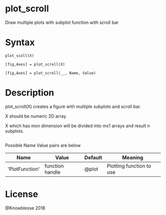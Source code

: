 # plot_scroll
Draw multiple plots with subplot function with scroll bar
# Syntax
`plot_scoll(X)`

`[fig,Axes] = plot_scroll(X)`

`[fig,Axes] = plot_scroll(__, Name, Value)`
# Description
plot_scroll(X) creates a figure with multiple subplots and scroll bar. 

X should be numeric 2D array.

X which has mxn dimension will be divided into mx1 arrays and result n subplots.

##
Possible Name Value pairs are below

Name | Value | Default | Meaning
------------ | ------------- | -------------| -------------
'PlotFunction' | function handle | @plot | Plotting function to use

# License 
@Knowblesse 2018





